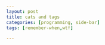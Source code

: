 ```yaml
---
layout: post
title: cats and tags
categories: [programming, side-bar]
tags: [remember-when,wtf]

---
```

